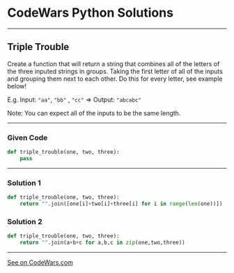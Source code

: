 # CodeWars Python Solutions

---

## Triple Trouble

Create a function that will return a string that combines all of the letters of the three inputed strings in groups. Taking the first letter of all of the inputs and grouping them next to each other. Do this for every letter, see example below!

E.g. Input: `"aa"`, `"bb"` , `"cc"` => Output: `"abcabc"`

Note: You can expect all of the inputs to be the same length.


---

### Given Code


```python
def triple_trouble(one, two, three):
    pass
```

---

### Solution 1


```python
def triple_trouble(one, two, three):
    return "".join([one[i]+two[i]+three[i] for i in range(len(one))])
```


### Solution 2


```python
def triple_trouble(one, two, three):
    return "".join(a+b+c for a,b,c in zip(one,two,three))
```


---


[See on CodeWars.com](https://www.codewars.com/kata/5704aea738428f4d30000914/)
